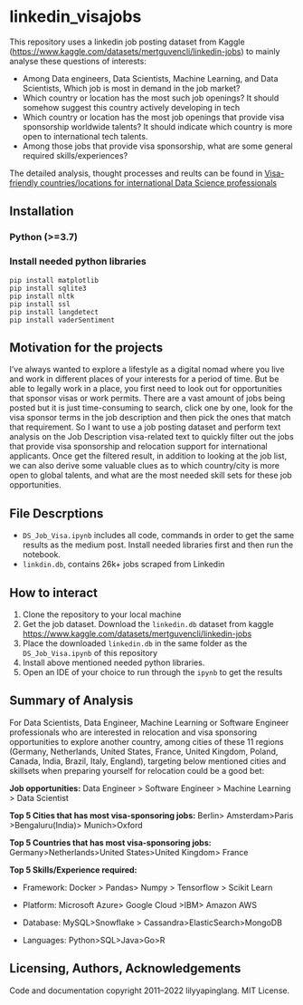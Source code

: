 # linkedin_visajobs
This repository uses a linkedin job posting dataset from Kaggle (https://www.kaggle.com/datasets/mertguvencli/linkedin-jobs) to mainly analyse these questions of interests:
- Among Data engineers, Data Scientists, Machine Learning, and Data Scientists, Which job is most in demand in the job market?
- Which country or location has the most such job openings? It should somehow suggest this country actively developing in tech
- Which country or location has the most job openings that provide visa sponsorship worldwide talents? It should indicate which country is more open to international tech talents.
- Among those jobs that provide visa sponsorship, what are some general required skills/experiences?

The detailed analysis, thought processes and reults can be found in [Visa-friendly countries/locations for international Data Science professionals]( https://medium.com/@lilyyapinglang/visa-friendly-countries-locations-for-international-data-science-professionals-97989aef5a8c)
## Installation

### Python (>=3.7)
### Install needed python libraries 

```
pip install matplotlib
pip install sqlite3
pip install nltk
pip install ssl
pip install langdetect
pip install vaderSentiment
```

## Motivation for the projects

I’ve always wanted to explore a lifestyle as a digital nomad where you live and work in different places of your interests for a period of time. But be able to legally work in a place, you first need to look out for opportunities that sponsor visas or work permits. There are a vast amount of jobs being posted but it is just time-consuming to search, click one by one, look for the visa sponsor terms in the job description and then pick the ones that match that requirement. So I want to use a job posting dataset and perform text analysis on the Job Description visa-related text to quickly filter out the jobs that provide visa sponsorship and relocation support for international applicants. Once get the filtered result, in addition to looking at the job list, we can also derive some valuable clues as to which country/city is more open to global talents, and what are the most needed skill sets for these job opportunities. 

## File Descrptions
- `DS_Job_Visa.ipynb` includes all code, commands in order to get the same results as the medium post. Install needed libraries first and then run the notebook. 
- `linkdin.db`, contains 26k+ jobs scraped from Linkedin

## How to interact
1. Clone the repository to your local machine
2. Get the job dataset. Download the `linkedin.db` dataset from kaggle https://www.kaggle.com/datasets/mertguvencli/linkedin-jobs
3. Place the downloaded `linkedin.db` in the same folder as the `DS_Job_Visa.ipynb` of this repository
4. Install above mentioned needed python libraries.
5. Open an IDE of your choice to run through the `ipynb` to get the results

## Summary of Analysis
For Data Scientists, Data Engineer, Machine Learning or Software Engineer professionals who are interested in relocation and visa sponsoring opportunities to explore another country, among cities of these 11 regions (Germany, Netherlands, United States, France, United Kingdom, Poland, Canada, India, Brazil, Italy, England), targeting below mentioned cities and skillsets when preparing yourself for relocation could be a good bet:

**Job opportunities:**
Data Engineer > Software Engineer > Machine Learning > Data Scientist

**Top 5 Cities that has most visa-sponsoring jobs:**
Berlin> Amsterdam>Paris >Bengaluru(India)> Munich>Oxford

**Top 5 Countries that has most visa-sponsoring jobs:**
Germany>Netherlands>United States>United Kingdom> France

**Top 5 Skills/Experience required:**
- Framework: Docker > Pandas> Numpy > Tensorflow > Scikit Learn

- Platform: Microsoft Azure> Google Cloud >IBM> Amazon AWS

- Database: MySQL>Snowflake > Cassandra>ElasticSearch>MongoDB

- Languages: Python>SQL>Java>Go>R
## Licensing, Authors, Acknowledgements
Code and documentation copyright 2011–2022 lilyyapinglang. MIT License. 
